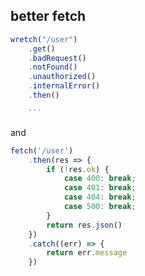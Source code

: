 ## better fetch

````js
wretch("/user")
    .get()
    .badRequest()
    .notFound()
    .unauthorized()
    .internalError()
    .then()

    ```
````

and

```js
fetch('/user')
    .then(res => {
        if (!res.ok) {
            case 400: break;
            case 401: break;
            case 404: break;
            case 500: break;
        }
        return res.json()
    })
    .catch((err) => {
        return err.message
    })
```
